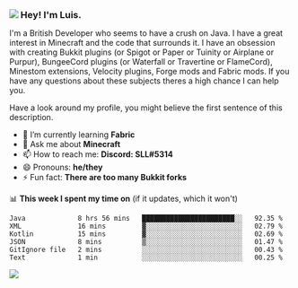 <h3 style="margin: auto;"><img src="https://avatars.githubusercontent.com/u/39528861?s=48&v=4" ></img> Hey! I'm Luis.</h3>

I'm a British Developer who seems to have a crush on Java. I have a great interest in Minecraft and the code that surrounds it. I have an obsession with creating Bukkit plugins (or Spigot or Paper or Tuinity or Airplane or Purpur), BungeeCord plugins (or Waterfall or Travertine or FlameCord), Minestom extensions, Velocity plugins, Forge mods and Fabric mods. If you have any questions about these subjects theres a high chance I can help you.
  
Have a look around my profile, you might believe the first sentence of this description.

- 🌱 I’m currently learning **Fabric**
- 💬 Ask me about **Minecraft**
- 📫 How to reach me: **Discord: SLL#5314**
- 😄 Pronouns: **he/they**
- ⚡ Fun fact: **There are too many Bukkit forks**

📊 **This week I spent my time on** (if it updates, which it won't)
<!--START_SECTION:waka-->

```text
Java             8 hrs 56 mins   ███████████████████████░░   92.35 %
XML              16 mins         ▓░░░░░░░░░░░░░░░░░░░░░░░░   02.79 %
Kotlin           15 mins         ▓░░░░░░░░░░░░░░░░░░░░░░░░   02.69 %
JSON             8 mins          ▒░░░░░░░░░░░░░░░░░░░░░░░░   01.47 %
GitIgnore file   2 mins          ░░░░░░░░░░░░░░░░░░░░░░░░░   00.43 %
Text             1 min           ░░░░░░░░░░░░░░░░░░░░░░░░░   00.25 %
```

<!--END_SECTION:waka-->

<a href="https://sllcoding.dev"><img src="https://github-readme-stats.vercel.app/api?username=SLLCoding&show_icons=true&theme=great-gatsby" /></a>
